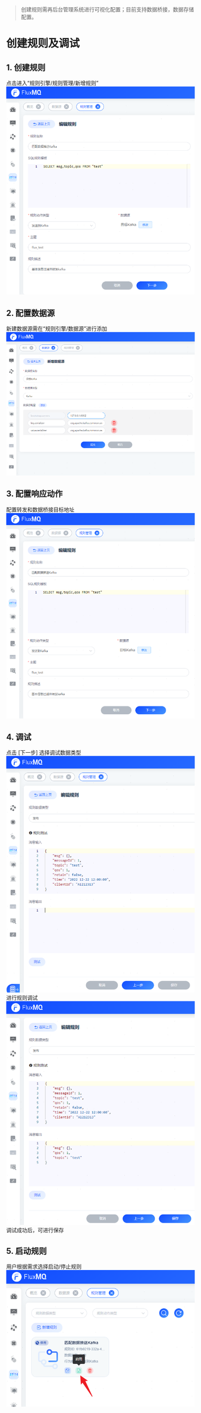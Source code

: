 > 创建规则需再后台管理系统进行可视化配置；目前支持数据桥接，数据存储配置。
# 创建规则及调试

## 1. 创建规则
点击进入“规则引擎/规则管理/新增规则”
![image.png](../../assets/images/gzyq/2.png)
## 2. 配置数据源
新建数据源需在“规则引擎/数据源”进行添加
![image.png](../../assets/images/gzyq/3.png)
## 3. 配置响应动作
配置转发和数据桥接目标地址
![image.png](../../assets/images/gzyq/4.png)
## 4. 调试
点击 [下一步] 选择调试数据类型
![image.png](../../assets/images/gzyq/5.png)
进行规则调试
![image.png](../../assets/images/gzyq/6.png)
调试成功后，可进行保存
## 5. 启动规则
用户根据需求选择启动/停止规则
![image.png](../../assets/images/gzyq/7.png)
